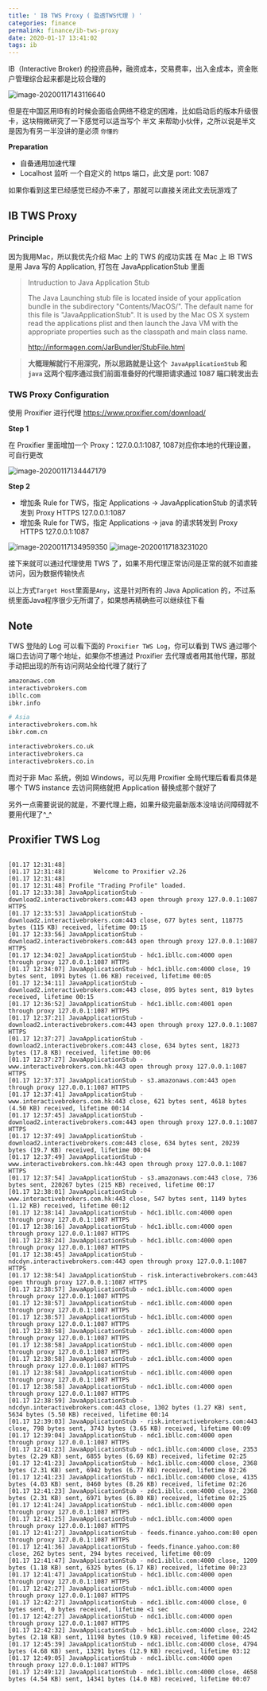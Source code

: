 ```yaml
---
title: ' IB TWS Proxy ( 盈透TWS代理 ) '
categories: finance
permalink: finance/ib-tws-proxy
date: 2020-01-17 13:41:02
tags: ib
---
```


IB（Interactive Broker) 的投资品种，融资成本，交易费率，出入金成本，资金账户管理综合起来都是比较合理的

![image-20200117143116640](ib-tws-proxy/image-20200117143116640.png)


但是在中国区用IB有的时候会面临会网络不稳定的困难，比如启动后的版本升级很卡，这块稍微研究了一下感觉可以适当写个 半文 来帮助小伙伴，之所以说是半文是因为有另一半没讲的是必须 `你懂的`


**Preparation**

* 自备通用加速代理
* Localhost 监听 一个自定义的 https  端口，此文是 port: 1087

如果你看到这里已经感觉已经办不来了，那就可以直接关闭此文去玩游戏了  




## IB TWS Proxy

### Principle
因为我用Mac，所以我优先介绍 Mac 上的 TWS 的成功实践
在 Mac 上 IB TWS 是用 Java 写的 Application,  打包在 JavaApplicationStub 里面

>Intruduction to Java Application Stub
>
>The Java Launching stub file is located inside of your application bundle in the subdirectory "Contents/MacOS/". The default name for this file is "JavaApplicationStub". It is used by the Mac OS X system read the applications plist and then launch the Java VM with the appropriate properties such as the classpath and main class name.
>
>http://informagen.com/JarBundler/StubFile.html
>

> **大概理解就行不用深究，所以思路就是让这个` JavaApplicationStub`  和 `java` 这两个程序通过我们前面准备好的代理把请求通过 1087 端口转发出去**



### TWS Proxy Configuration
使用 Proxifier 进行代理
https://www.proxifier.com/download/

**Step 1**

在 Proxifier 里面增加一个 Proxy：127.0.0.1:1087, 1087对应你本地的代理设置，可自行更改

![image-20200117134447179](ib-tws-proxy/image-20200117134447179.png)

**Step 2**

* 增加条 Rule for TWS，指定 Applications -> JavaApplicationStub 的请求转发到 Proxy HTTPS 127.0.0.1:1087 
* 增加条 Rule for TWS，指定 Applications -> java 的请求转发到 Proxy HTTPS 127.0.0.1:1087 

![image-20200117134959350](ib-tws-proxy/image-20200117134959350.png)
![image-20200117183231020](ib-tws-proxy/image-20200117183231020.png)

接下来就可以通过代理使用 TWS 了，如果不用代理正常访问是正常的就不如直接访问，因为数据传输快点

以上方式`Target Host`里面是`Any`，这是针对所有的 Java Application 的，不过系统里面Java程序很少无所谓了，如果想再精确些可以继续往下看



## Note

TWS 登陆的 Log 可以看下面的 `Proxifier TWS Log`，你可以看到 TWS 通过哪个端口去访问了哪个地址，如果你不想通过 Proxifier 去代理或者用其他代理，那就手动把出现的所有访问网站全给代理了就行了

```bash
amazonaws.com
interactivebrokers.com
ibllc.com
ibkr.info

# Asia
interactivebrokers.com.hk
ibkr.com.cn

interactivebrokers.co.uk
interactivebrokers.ca
interactivebrokers.co.in
```

而对于非 Mac 系统，例如 Windows，可以先用 Proxifier 全局代理后看看具体是哪个 TWS instance 去访问网络就把 Application 替换成那个就好了

另外一点需要说说的就是，不要代理上瘾，如果升级完最新版本没啥访问障碍就不要用代理了^_^




## Proxifier TWS Log
```

[01.17 12:31:48] 
[01.17 12:31:48] 		Welcome to Proxifier v2.26 
[01.17 12:31:48] 
[01.17 12:31:48] Profile "Trading Profile" loaded.
[01.17 12:33:38] JavaApplicationStub - download2.interactivebrokers.com:443 open through proxy 127.0.0.1:1087 HTTPS
[01.17 12:33:53] JavaApplicationStub - download2.interactivebrokers.com:443 close, 677 bytes sent, 118775 bytes (115 KB) received, lifetime 00:15
[01.17 12:33:56] JavaApplicationStub - download2.interactivebrokers.com:443 open through proxy 127.0.0.1:1087 HTTPS
[01.17 12:34:02] JavaApplicationStub - hdc1.ibllc.com:4000 open through proxy 127.0.0.1:1087 HTTPS
[01.17 12:34:07] JavaApplicationStub - hdc1.ibllc.com:4000 close, 19 bytes sent, 1091 bytes (1.06 KB) received, lifetime 00:05
[01.17 12:34:11] JavaApplicationStub - download2.interactivebrokers.com:443 close, 895 bytes sent, 819 bytes received, lifetime 00:15
[01.17 12:36:52] JavaApplicationStub - hdc1.ibllc.com:4001 open through proxy 127.0.0.1:1087 HTTPS
[01.17 12:37:21] JavaApplicationStub - download2.interactivebrokers.com:443 open through proxy 127.0.0.1:1087 HTTPS
[01.17 12:37:27] JavaApplicationStub - download2.interactivebrokers.com:443 close, 634 bytes sent, 18273 bytes (17.8 KB) received, lifetime 00:06
[01.17 12:37:27] JavaApplicationStub - www.interactivebrokers.com.hk:443 open through proxy 127.0.0.1:1087 HTTPS
[01.17 12:37:37] JavaApplicationStub - s3.amazonaws.com:443 open through proxy 127.0.0.1:1087 HTTPS
[01.17 12:37:41] JavaApplicationStub - www.interactivebrokers.com.hk:443 close, 621 bytes sent, 4618 bytes (4.50 KB) received, lifetime 00:14
[01.17 12:37:45] JavaApplicationStub - download2.interactivebrokers.com:443 open through proxy 127.0.0.1:1087 HTTPS
[01.17 12:37:49] JavaApplicationStub - download2.interactivebrokers.com:443 close, 634 bytes sent, 20239 bytes (19.7 KB) received, lifetime 00:04
[01.17 12:37:49] JavaApplicationStub - www.interactivebrokers.com.hk:443 open through proxy 127.0.0.1:1087 HTTPS
[01.17 12:37:54] JavaApplicationStub - s3.amazonaws.com:443 close, 736 bytes sent, 220267 bytes (215 KB) received, lifetime 00:17
[01.17 12:38:01] JavaApplicationStub - www.interactivebrokers.com.hk:443 close, 547 bytes sent, 1149 bytes (1.12 KB) received, lifetime 00:12
[01.17 12:38:14] JavaApplicationStub - hdc1.ibllc.com:4000 open through proxy 127.0.0.1:1087 HTTPS
[01.17 12:38:16] JavaApplicationStub - hdc1.ibllc.com:4000 open through proxy 127.0.0.1:1087 HTTPS
[01.17 12:38:24] JavaApplicationStub - hdc1.ibllc.com:4000 open through proxy 127.0.0.1:1087 HTTPS
[01.17 12:38:45] JavaApplicationStub - ndcdyn.interactivebrokers.com:443 open through proxy 127.0.0.1:1087 HTTPS
[01.17 12:38:54] JavaApplicationStub - risk.interactivebrokers.com:443 open through proxy 127.0.0.1:1087 HTTPS
[01.17 12:38:57] JavaApplicationStub - ndc1.ibllc.com:4000 open through proxy 127.0.0.1:1087 HTTPS
[01.17 12:38:57] JavaApplicationStub - ndc1.ibllc.com:4000 open through proxy 127.0.0.1:1087 HTTPS
[01.17 12:38:57] JavaApplicationStub - hdc1.ibllc.com:4000 open through proxy 127.0.0.1:1087 HTTPS
[01.17 12:38:58] JavaApplicationStub - zdc1.ibllc.com:4000 open through proxy 127.0.0.1:1087 HTTPS
[01.17 12:38:58] JavaApplicationStub - ndc1.ibllc.com:4000 open through proxy 127.0.0.1:1087 HTTPS
[01.17 12:38:58] JavaApplicationStub - zdc1.ibllc.com:4000 open through proxy 127.0.0.1:1087 HTTPS
[01.17 12:38:58] JavaApplicationStub - ndc1.ibllc.com:4000 open through proxy 127.0.0.1:1087 HTTPS
[01.17 12:38:58] JavaApplicationStub - ndc1.ibllc.com:4000 open through proxy 127.0.0.1:1087 HTTPS
[01.17 12:38:59] JavaApplicationStub - ndcdyn.interactivebrokers.com:443 close, 1302 bytes (1.27 KB) sent, 5634 bytes (5.50 KB) received, lifetime 00:14
[01.17 12:39:03] JavaApplicationStub - risk.interactivebrokers.com:443 close, 798 bytes sent, 3743 bytes (3.65 KB) received, lifetime 00:09
[01.17 12:39:04] JavaApplicationStub - ndc1.ibllc.com:4000 open through proxy 127.0.0.1:1087 HTTPS
[01.17 12:41:23] JavaApplicationStub - ndc1.ibllc.com:4000 close, 2353 bytes (2.29 KB) sent, 6855 bytes (6.69 KB) received, lifetime 02:25
[01.17 12:41:23] JavaApplicationStub - hdc1.ibllc.com:4000 close, 2368 bytes (2.31 KB) sent, 6942 bytes (6.77 KB) received, lifetime 02:26
[01.17 12:41:23] JavaApplicationStub - ndc1.ibllc.com:4000 close, 4135 bytes (4.03 KB) sent, 8460 bytes (8.26 KB) received, lifetime 02:26
[01.17 12:41:23] JavaApplicationStub - zdc1.ibllc.com:4000 close, 2368 bytes (2.31 KB) sent, 6971 bytes (6.80 KB) received, lifetime 02:25
[01.17 12:41:24] JavaApplicationStub - ndc1.ibllc.com:4000 open through proxy 127.0.0.1:1087 HTTPS
[01.17 12:41:25] JavaApplicationStub - ndc1.ibllc.com:4000 open through proxy 127.0.0.1:1087 HTTPS
[01.17 12:41:27] JavaApplicationStub - feeds.finance.yahoo.com:80 open through proxy 127.0.0.1:1087 HTTPS
[01.17 12:41:36] JavaApplicationStub - feeds.finance.yahoo.com:80 close, 262 bytes sent, 294 bytes received, lifetime 00:09
[01.17 12:41:47] JavaApplicationStub - ndc1.ibllc.com:4000 close, 1209 bytes (1.18 KB) sent, 6325 bytes (6.17 KB) received, lifetime 00:23
[01.17 12:41:47] JavaApplicationStub - hdc1.ibllc.com:4000 open through proxy 127.0.0.1:1087 HTTPS
[01.17 12:42:27] JavaApplicationStub - ndc1.ibllc.com:4000 open through proxy 127.0.0.1:1087 HTTPS
[01.17 12:42:27] JavaApplicationStub - ndc1.ibllc.com:4000 close, 0 bytes sent, 0 bytes received, lifetime <1 sec
[01.17 12:42:27] JavaApplicationStub - ndc1.ibllc.com:4000 open through proxy 127.0.0.1:1087 HTTPS
[01.17 12:42:32] JavaApplicationStub - hdc1.ibllc.com:4000 close, 2242 bytes (2.18 KB) sent, 11198 bytes (10.9 KB) received, lifetime 00:45
[01.17 12:45:39] JavaApplicationStub - ndc1.ibllc.com:4000 close, 4794 bytes (4.68 KB) sent, 13291 bytes (12.9 KB) received, lifetime 03:12
[01.17 12:49:05] JavaApplicationStub - ndc1.ibllc.com:4000 open through proxy 127.0.0.1:1087 HTTPS
[01.17 12:49:12] JavaApplicationStub - ndc1.ibllc.com:4000 close, 4658 bytes (4.54 KB) sent, 14341 bytes (14.0 KB) received, lifetime 00:07
```